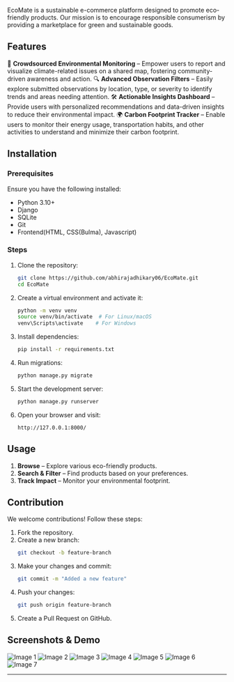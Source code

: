 EcoMate is a sustainable e-commerce platform designed to promote eco-friendly products. Our mission is to encourage responsible consumerism by providing a marketplace for green and sustainable goods.

## Features

🌱 **Crowdsourced Environmental Monitoring** – Empower users to report and visualize climate-related issues on a shared map, fostering community-driven awareness and action.
🔍 **Advanced Observation Filters** – Easily explore submitted observations by location, type, or severity to identify trends and areas needing attention.
🛠️ **Actionable Insights Dashboard** – Provide users with personalized recommendations and data-driven insights to reduce their environmental impact.
🌍 **Carbon Footprint Tracker** – Enable users to monitor their energy usage, transportation habits, and other activities to understand and minimize their carbon footprint.

## Installation

### Prerequisites

Ensure you have the following installed:
- Python 3.10+
- Django
- SQLite
- Git
- Frontend(HTML, CSS(Bulma), Javascript)

### Steps

1. Clone the repository:
   ```sh
   git clone https://github.com/abhirajadhikary06/EcoMate.git
   cd EcoMate
   ```
2. Create a virtual environment and activate it:
   ```sh
   python -m venv venv
   source venv/bin/activate  # For Linux/macOS
   venv\Scripts\activate    # For Windows
   ```
3. Install dependencies:
   ```sh
   pip install -r requirements.txt
   ```
4. Run migrations:
   ```sh
   python manage.py migrate
   ```
5. Start the development server:
   ```sh
   python manage.py runserver
   ```
6. Open your browser and visit:
   ```
   http://127.0.0.1:8000/
   ```

## Usage

1. **Browse** – Explore various eco-friendly products.
2. **Search & Filter** – Find products based on your preferences.
3. **Track Impact** – Monitor your environmental footprint.

## Contribution

We welcome contributions! Follow these steps:

1. Fork the repository.
2. Create a new branch:
   ```sh
   git checkout -b feature-branch
   ```
3. Make your changes and commit:
   ```sh
   git commit -m "Added a new feature"
   ```
4. Push your changes:
   ```sh
   git push origin feature-branch
   ```
5. Create a Pull Request on GitHub.

## Screenshots & Demo

![Image 1](https://i.ibb.co/M52bB45/image.png)
![Image 2](https://i.ibb.co/VdkbTwN/image.png)
![Image 3](https://i.ibb.co/Y4k8J7z/image.png)
![Image 4](https://i.ibb.co/W4hmWpT/image.png)
![Image 5](https://i.ibb.co/G3MfJ1V/image.png)
![Image 6](https://i.ibb.co/xqPgr3b/image.png)
![Image 7](https://i.ibb.co/1JRZk4r/image.png)

---
